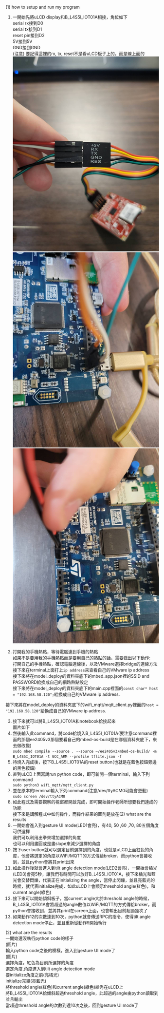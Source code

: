(1) how to setup and run my program <br>
1. 一開始先將uLCD display和B_L4S5I_IOT01A相接，角位如下<br>
serial rx接到D0<br>
serial tx接到D1<br>
reset pin接到D2<br>
5V接到5V<br>
GND接到GND<br>
(注意) 要記得這裡的rx, tx, reset不是看uLCD板子上的，而是線上面的<br>
![image](https://github.com/NormalChen0122/hw3_new/blob/master/hw3_picture/uLCD_pin.jpg)<br>
![image](https://github.com/NormalChen0122/hw3_new/blob/master/hw3_picture/uLCD_pin_mbed.jpg)<br>
![image](https://github.com/NormalChen0122/hw3_new/blob/master/hw3_picture/uLCD_pin_mbed2.jpg)<br>

2. 打開我的手機熱點，等待電腦連到手機的熱點<br>
如果不是要用我的手機熱點而是要用自己的熱點的話，需要做出以下動作:<br>
打開自己的手機熱點，確認電腦連線後，以及VMware選擇bridge的連線方法<br>
接下來在terminal上面打上```ip address```來查看自己的VMware ip address<br>
接下來將在model_deploy的資料夾底下的mbed_app.json裡的SSID and PASSWORD給換成自己的網路熱點設定<br>
接下來將在model_deploy的資料夾底下的main.cpp裡面的```const char* host = "192.168.58.120";```給換成自己的VMware ip address.<br>

接下來將在model_deploy的資料夾底下的wifi_mqtt/mqtt_client.py裡面的```host = "192.168.58.120"```給換成自己的VMware ip address.<br>

3. 接下來就可以將B_L4S5I_IOT01A和notebook給接起來<br>
圖片如下<br>
4. 然後輸入此command，將code給燒入B_L4S5I_IOT01A(要注意command裡面的那個ee2405v3那個要看自己的mbed-os-build是在哪個資料夾底下，來去做改變)<br>
```sudo mbed compile --source . --source ~/ee2405v3/mbed-os-build/ -m B_L4S5I_IOT01A -t GCC_ARM --profile tflite.json -f```
5. 待燒入完成後，按下B_L4S5I_IOT01A的reset button(也就是在藍色按鈕旁邊的黑色按鈕)<br>
6. 直到uLCD上面寫說run python code，即可新開一個terminal，輸入下列command<br>
```sudo python3 wifi_mqtt/mqtt_client.py```
7. 並在原本的terminal輸入下列command(注意/dev/ttyACM0可能會更動)<br>
```sudo screen /dev/ttyACM0```
8. 如此程式及需要觀察的視窗都開啟完成，即可開始操作老師所想要我們達成的功能<br>
接下來是講解程式中如何操作，而操作結果的圖則是放在(2) what are the results<br>
9. 一開始會進入到gesture UI mode(LED1會亮)，有40, 50 ,60 ,70, 80五個角度可供選擇<br>
我們可以利用出拳來增加選擇的角度<br>
也可以利用畫圓或是畫slope來減少選擇的角度<br>
10. 按下user button就可以選定目前選擇到的角度，也就是uLCD上面紅色的角度，他會將選定的角度以WiFi/MQTT的方式傳給broker，而python會接收到，並且python會將其print出來<br>
11. 如此操作後就會進入到tilt angle detection mode(LED2會亮)，一開始會橘光(LED3)會亮5秒，讓我們有時間可以放好B_L4S5I_IOT01A，接下來橘光和藍光會交替閃爍，代表正在initializing the angle，當停止閃爍，並且亮藍光的時候，就代表initialize完成，如此uLCD上會顯示threshold angle(紅色)，和current angle(綠色)<br>
12. 接下來可以開始傾斜板子，當current angle大於threshold angle的時候，B_L4S5I_IOT01A會將超過的angle數值以WiFi/MQTT的方式傳給broker，而python會接收到，並將其print在screen上面，也會輸出目前超過幾次了<br>
13. 如果動作12的次數達到10次，python就會傳送RPC的指令，使得tilt angle detection mode停止，並且重新從動作9開始執行<br>

(2) what are the results<br>
一開始還沒執行python code的樣子<br>
(圖片)<br>
輸入python code之後的模樣，進入到gesture UI mode了<br>
(圖片)<br>
選擇角度，紅色為目前所選擇的角度<br>
選定角度,角度進入到tilt angle detection mode<br>
要initialize角度之前(亮橘光)<br>
initialize完畢(亮藍光)<br>
將threshold angle(紅色)和current angle(綠色)給秀在uLCD上<br>
將B_L4S5I_IOT01A給傾斜超過threshold angle，此超過的angle由python讀取到並且輸出<br>
當超過threshold angle的次數到達10次之後，回到gesture UI mode了<br>

